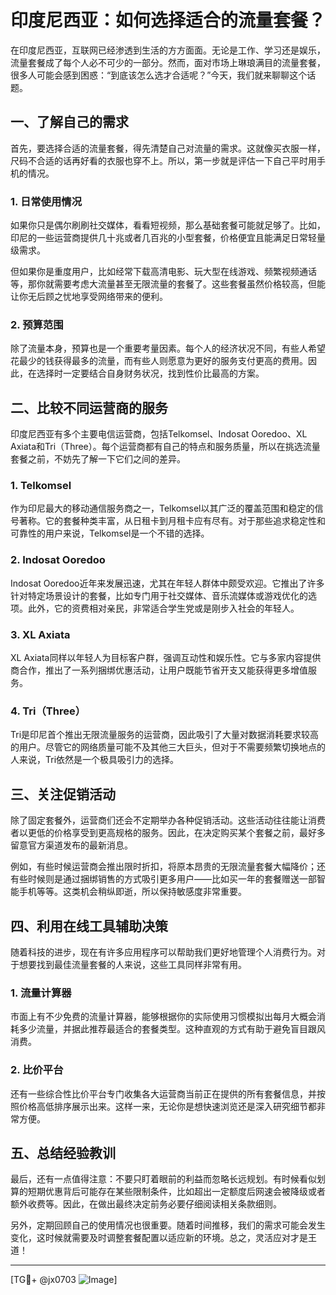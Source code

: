 # 印度尼西亚：如何选择适合的流量套餐？

在印度尼西亚，互联网已经渗透到生活的方方面面。无论是工作、学习还是娱乐，流量套餐成了每个人必不可少的一部分。然而，面对市场上琳琅满目的流量套餐，很多人可能会感到困惑：“到底该怎么选才合适呢？”今天，我们就来聊聊这个话题。

## 一、了解自己的需求

首先，要选择合适的流量套餐，得先清楚自己对流量的需求。这就像买衣服一样，尺码不合适的话再好看的衣服也穿不上。所以，第一步就是评估一下自己平时用手机的情况。

### 1. 日常使用情况
如果你只是偶尔刷刷社交媒体，看看短视频，那么基础套餐可能就足够了。比如，印尼的一些运营商提供几十兆或者几百兆的小型套餐，价格便宜且能满足日常轻量级需求。

但如果你是重度用户，比如经常下载高清电影、玩大型在线游戏、频繁视频通话等，那你就需要考虑大流量甚至无限流量的套餐了。这些套餐虽然价格较高，但能让你无后顾之忧地享受网络带来的便利。

### 2. 预算范围
除了流量本身，预算也是一个重要考量因素。每个人的经济状况不同，有些人希望花最少的钱获得最多的流量，而有些人则愿意为更好的服务支付更高的费用。因此，在选择时一定要结合自身财务状况，找到性价比最高的方案。

## 二、比较不同运营商的服务

印度尼西亚有多个主要电信运营商，包括Telkomsel、Indosat Ooredoo、XL Axiata和Tri（Three）。每个运营商都有自己的特点和服务质量，所以在挑选流量套餐之前，不妨先了解一下它们之间的差异。

### 1. Telkomsel
作为印尼最大的移动通信服务商之一，Telkomsel以其广泛的覆盖范围和稳定的信号著称。它的套餐种类丰富，从日租卡到月租卡应有尽有。对于那些追求稳定性和可靠性的用户来说，Telkomsel是一个不错的选择。

### 2. Indosat Ooredoo
Indosat Ooredoo近年来发展迅速，尤其在年轻人群体中颇受欢迎。它推出了许多针对特定场景设计的套餐，比如专门用于社交媒体、音乐流媒体或游戏优化的选项。此外，它的资费相对亲民，非常适合学生党或是刚步入社会的年轻人。

### 3. XL Axiata
XL Axiata同样以年轻人为目标客户群，强调互动性和娱乐性。它与多家内容提供商合作，推出了一系列捆绑优惠活动，让用户既能节省开支又能获得更多增值服务。

### 4. Tri（Three）
Tri是印尼首个推出无限流量服务的运营商，因此吸引了大量对数据消耗要求较高的用户。尽管它的网络质量可能不及其他三大巨头，但对于不需要频繁切换地点的人来说，Tri依然是一个极具吸引力的选择。

## 三、关注促销活动

除了固定套餐外，运营商们还会不定期举办各种促销活动。这些活动往往能让消费者以更低的价格享受到更高规格的服务。因此，在决定购买某个套餐之前，最好多留意官方渠道发布的最新消息。

例如，有些时候运营商会推出限时折扣，将原本昂贵的无限流量套餐大幅降价；还有些时候则是通过捆绑销售的方式吸引更多用户——比如买一年的套餐赠送一部智能手机等等。这类机会稍纵即逝，所以保持敏感度非常重要。

## 四、利用在线工具辅助决策

随着科技的进步，现在有许多应用程序可以帮助我们更好地管理个人消费行为。对于想要找到最佳流量套餐的人来说，这些工具同样非常有用。

### 1. 流量计算器
市面上有不少免费的流量计算器，能够根据你的实际使用习惯模拟出每月大概会消耗多少流量，并据此推荐最适合的套餐类型。这种直观的方式有助于避免盲目跟风消费。

### 2. 比价平台
还有一些综合性比价平台专门收集各大运营商当前正在提供的所有套餐信息，并按照价格高低排序展示出来。这样一来，无论你是想快速浏览还是深入研究细节都非常方便。

## 五、总结经验教训

最后，还有一点值得注意：不要只盯着眼前的利益而忽略长远规划。有时候看似划算的短期优惠背后可能存在某些限制条件，比如超出一定额度后网速会被降级或者额外收费等。因此，在做出最终决定前务必要仔细阅读相关条款细则。

另外，定期回顾自己的使用情况也很重要。随着时间推移，我们的需求可能会发生变化，这时候就需要及时调整套餐配置以适应新的环境。总之，灵活应对才是王道！

---

[TG💪+ @jx0703 ![Image](https://github.com/user-attachments/assets/dbca1d08-cadb-493c-b0ec-ad6f7a83f270)]
